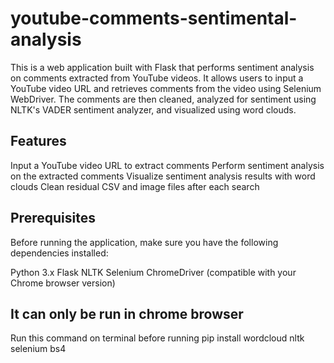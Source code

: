 # youtube-comments-sentimental-analysis

This is a web application built with Flask that performs sentiment analysis on comments extracted from YouTube videos. It allows users to input a YouTube video URL and retrieves comments from the video using Selenium WebDriver. The comments are then cleaned, analyzed for sentiment using NLTK's VADER sentiment analyzer, and visualized using word clouds.

## Features
Input a YouTube video URL to extract comments
Perform sentiment analysis on the extracted comments
Visualize sentiment analysis results with word clouds
Clean residual CSV and image files after each search
## Prerequisites
Before running the application, make sure you have the following dependencies installed:

Python 3.x
Flask
NLTK
Selenium
ChromeDriver (compatible with your Chrome browser version)

## It can only be run in chrome browser

Run this command on terminal before running
pip install wordcloud nltk selenium bs4
